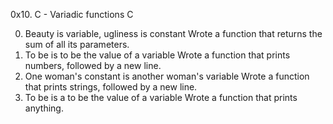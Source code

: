 
0x10. C - Variadic functions
C

0. Beauty is variable, ugliness is constant
Wrote a function that returns the sum of all its parameters.
1. To be is to be the value of a variable
Wrote a function that prints numbers, followed by a new line.
2. One woman's constant is another woman's variable
Wrote a function that prints strings, followed by a new line.
3. To be is a to be the value of a variable
Wrote a function that prints anything.

